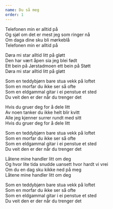 ```yaml
---
name: Du så meg
order: 1
---
```

Telefonen min er alltid på  
Og sjøl om det er mest jeg som ringer nå  
Om daga dine sku bli mørkeblå  
Telefonen min er alltid på

Døra mi star alltid litt på gløtt  
Den har vært åpen sia jeg blei født  
Ett bein på Jørstadmoen ett bein på Støtt  
Døra mi star alltid litt på gløtt

Som en teddybjørn bare stua vekk på loftet  
Som en morfar du ikke ser så ofte  
Som en eldgammal gitar i ei penstue et sted  
Du veit den er der når du trenger det 

Hvis du gruer deg for å dele litt  
Av noen tanker du ikke helt blir kvitt  
Alle jeg kjenner surrer rundt med sitt  
Hvis du gruer deg for å dele litt

Som en teddybjørn bare stua vekk på loftet  
Som en morfar du ikke ser så ofte  
Som en eldgammal gitar i ei penstue et sted  
Du veit den er der når du trenger det 

Låtene mine handler litt om deg  
Og hvor lite tida snudde uansett hvor hardt vi vrei  
Om du en dag sku kikke ned på meg  
Låtene mine handler litt om deg

Som en teddybjørn bare stua vekk på loftet  
Som en morfar du ikke ser så ofte  
Som en eldgammal gitar i ei penstue et sted  
Du veit den er der når du trenger det